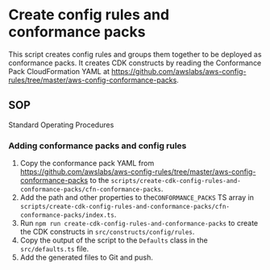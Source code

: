 # Create config rules and conformance packs

This script creates config rules and groups them together to be deployed as conformance packs. It creates CDK constructs
by reading the Conformance Pack CloudFormation YAML at https://github.com/awslabs/aws-config-rules/tree/master/aws-config-conformance-packs. 

## SOP

Standard Operating Procedures

### Adding conformance packs and config rules 

1. Copy the conformance pack YAML from https://github.com/awslabs/aws-config-rules/tree/master/aws-config-conformance-packs
to the `scripts/create-cdk-config-rules-and-conformance-packs/cfn-conformance-packs`.
2. Add the path and other properties to the`CONFORMANCE_PACKS` TS array in `scripts/create-cdk-config-rules-and-conformance-packs/cfn-conformance-packs/index.ts`. 
3. Run `npm run create-cdk-config-rules-and-conformance-packs` to create the CDK constructs in `src/constructs/config/rules`.
4. Copy the output of the script to the `Defaults` class in the `src/defaults.ts` file.
5. Add the generated files to Git and push.
